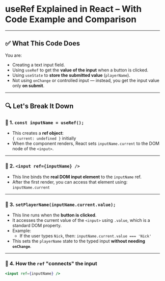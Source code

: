 # useRef Explained in React – With Code Example and Comparison

---

## ✅ What This Code Does

You are:

- Creating a text input field.
- Using `useRef` to get the **value of the input** when a button is clicked.
- Using `useState` to **store the submitted value** (`playerName`).
- Not using `onChange` or controlled input — instead, you get the input value only **on submit**.

---

## 🔍 Let's Break It Down

### 🧠 1. `const inputName = useRef();`

- This creates a **ref object**:  
  `{ current: undefined }` initially
- When the component renders, React sets `inputName.current` to the DOM node of the `<input>`.

---

### 🧠 2. `<input ref={inputName} />`

- This line binds the **real DOM input element** to the `inputName` ref.
- After the first render, you can access that element using:  
  `inputName.current`

---

### 🧠 3. `setPlayerName(inputName.current.value);`

- This line runs when the **button is clicked**.
- It accesses the current value of the `<input>` using `.value`, which is a standard DOM property.
- Example:
  - If the user types `Nick`, then:
    `inputName.current.value === 'Nick'`
- This sets the `playerName` state to the typed input **without needing `onChange`**.

---

### 🧠 4. How the `ref` "connects" the input

```jsx
<input ref={inputName} />
```
